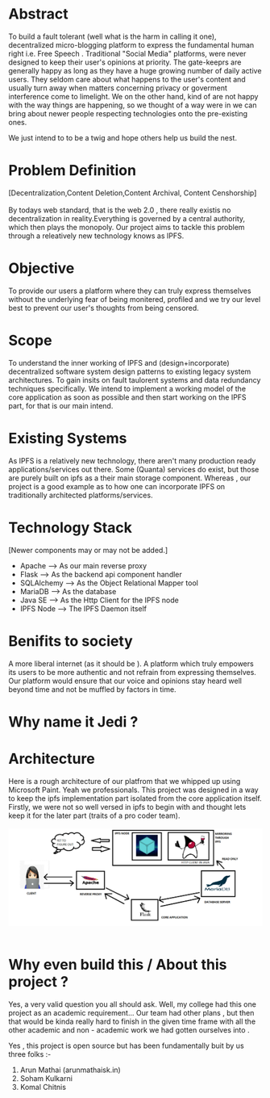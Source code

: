 # Abstract 

 To build a fault tolerant (well what is the harm in calling it one), 
 decentralized micro-blogging platform to express the fundamental human right i.e. Free Speech .
 Traditional "Social Media" platforms, were never designed to   keep their user's opinions at priority. 
 The gate-keeprs are generally happy as long as they have a huge growing number of daily active users.
 They seldom care about what happens to the user's content and usually turn away when matters concerning privacy or goverment interference come to limelight.
 We on the other hand, kind of are not happy with the way things are happening, 
 so we thought of a way were in we can bring about newer people respecting technologies onto the pre-existing ones.

We just intend to to be a twig and hope others help us build the nest.

# Problem Definition 

 [Decentralization,Content Deletion,Content Archival, Content Censhorship]<br><br>
 By todays web standard, that is the web 2.0 , there really existis no decentralization in reality.Everything is governed by a central authority, which then plays the monopoly.
 Our project aims to tackle this problem through a releatively new technology knows as IPFS. 

# Objective

 To provide our users a platform where they can truly express themselves without the underlying fear of being monitered, profiled and we try our level best to prevent our user's thoughts from being censored.

# Scope
 To understand the inner working of IPFS and (design+incorporate) decentralized software system design patterns to existing legacy system architectures.
 To gain insits on fault taulorent systems and data redundancy techniques specifically.
 We intend to implement a working model of the core application as soon as possible and then start working on the IPFS part, for that is our main intend.


# Existing Systems
 As IPFS is a relatively new technology, there aren't many production ready applications/services out there.
 Some (Quanta) services do exist, but those are purely built on ipfs as a their main storage component.
 Whereas , our project is a good example as to how one can incorporate IPFS on traditionally architected platforms/services.


# Technology Stack
 [Newer components may or may not be added.]

 * Apache     -->  As our main reverse proxy
 * Flask      -->  As the backend api component handler
 * SQLAlchemy -->  As the Object Relational Mapper tool
 * MariaDB    -->  As the database 
 * Java SE    -->  As the Http Client for the IPFS node
 * IPFS Node  -->  The IPFS Daemon itself 


# Benifits to society

 A more liberal internet (as it should be ).
 A platform which truly empowers its users to be more authentic and not refrain from expressing themselves.
 Our platform would ensure that our voice and opinions stay heard well beyond time and not be muffled by factors in time.

# Why name it Jedi ?



# Architecture

 Here is a rough architecture of our platfrom that we whipped up using Microsoft Paint. Yeah we professionals.
 This project was  designed in a way to keep the ipfs implementation part isolated from the core application itself.
 Firstly, we were not so well versed in ipfs to begin with and thought lets keep it for the later part (traits of a pro coder team).
 <br><br>
 ![Architecture](Extras/arch-images/arch1.png)
 <br><br>

# Why even build this / About this project ?

Yes, a very valid question you all should ask.
Well, my college had this one project as an academic requirement...
Our team had other plans , but then that would be kinda really hard to finish in the given time frame with all the other academic and non - academic work we had gotten ourselves into . 

Yes , this project is open source but has been fundamentally buit by us three folks :-

1) Arun Mathai (arunmathaisk.in)
2) Soham Kulkarni
3) Komal Chitnis 


